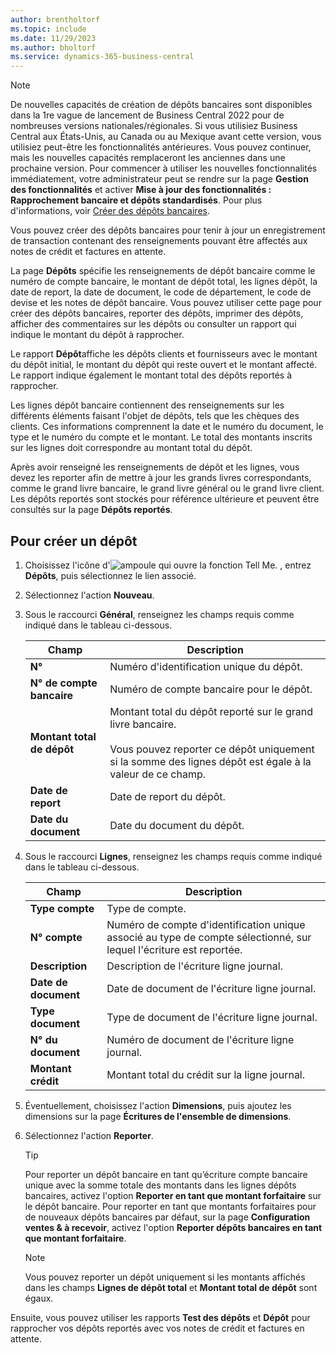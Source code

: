 ```yaml
---
author: brentholtorf
ms.topic: include
ms.date: 11/29/2023
ms.author: bholtorf
ms.service: dynamics-365-business-central
---
```

> [!NOTE]
> De nouvelles capacités de création de dépôts bancaires sont disponibles dans la 1re vague de lancement de Business Central 2022 pour de nombreuses versions nationales/régionales. Si vous utilisiez Business Central aux États-Unis, au Canada ou au Mexique avant cette version, vous utilisiez peut-être les fonctionnalités antérieures. Vous pouvez continuer, mais les nouvelles capacités remplaceront les anciennes dans une prochaine version. Pour commencer à utiliser les nouvelles fonctionnalités immédiatement, votre administrateur peut se rendre sur la page **Gestion des fonctionnalités** et activer **Mise à jour des fonctionnalités : Rapprochement bancaire et dépôts standardisés**. Pour plus d'informations, voir [Créer des dépôts bancaires](../../../bank-create-bank-deposits.md).


Vous pouvez créer des dépôts bancaires pour tenir à jour un enregistrement de transaction contenant des renseignements pouvant être affectés aux notes de crédit et factures en attente.  

La page **Dépôts** spécifie les renseignements de dépôt bancaire comme le numéro de compte bancaire, le montant de dépôt total, les lignes dépôt, la date de report, la date de document, le code de département, le code de devise et les notes de dépôt bancaire. Vous pouvez utiliser cette page pour créer des dépôts bancaires, reporter des dépôts, imprimer des dépôts, afficher des commentaires sur les dépôts ou consulter un rapport qui indique le montant du dépôt à rapprocher.

Le rapport **Dépôt**affiche les dépôts clients et fournisseurs avec le montant du dépôt initial, le montant du dépôt qui reste ouvert et le montant affecté. Le rapport indique également le montant total des dépôts reportés à rapprocher.

Les lignes dépôt bancaire contiennent des renseignements sur les différents éléments faisant l'objet de dépôts, tels que les chèques des clients. Ces informations comprennent la date et le numéro du document, le type et le numéro du compte et le montant. Le total des montants inscrits sur les lignes doit correspondre au montant total du dépôt.

Après avoir renseigné les renseignements de dépôt et les lignes, vous devez les reporter afin de mettre à jour les grands livres correspondants, comme le grand livre bancaire, le grand livre général ou le grand livre client. Les dépôts reportés sont stockés pour référence ultérieure et peuvent être consultés sur la page **Dépôts reportés**.

## <a name="to-create-a-deposit"></a>Pour créer un dépôt
1.  Choisissez l'icône d'![ampoule qui ouvre la fonction Tell Me.](../../../media/ui-search/search_small.png "Dites-moi ce que vous voulez faire") , entrez **Dépôts**, puis sélectionnez le lien associé.  
2.  Sélectionnez l'action **Nouveau**.  
3.  Sous le raccourci **Général**, renseignez les champs requis comme indiqué dans le tableau ci-dessous.  

    |Champ|Description|  
    |---------------------------------|---------------------------------------|  
    |**N°**|Numéro d'identification unique du dépôt.|  
    |**N° de compte bancaire**|Numéro de compte bancaire pour le dépôt.|  
    |**Montant total de dépôt**|Montant total du dépôt reporté sur le grand livre bancaire.<br /><br /> Vous pouvez reporter ce dépôt uniquement si la somme des lignes dépôt est égale à la valeur de ce champ.|  
    |**Date de report**|Date de report du dépôt.|  
    |**Date du document**|Date du document du dépôt.|  
4.  Sous le raccourci **Lignes**, renseignez les champs requis comme indiqué dans le tableau ci-dessous.  

    |Champ|Description|  
    |---------------------------------|---------------------------------------|  
    |**Type compte**|Type de compte.|  
    |**N° compte**|Numéro de compte d'identification unique associé au type de compte sélectionné, sur lequel l'écriture est reportée.|  
    |**Description**|Description de l'écriture ligne journal.|  
    |**Date de document**|Date de document de l'écriture ligne journal.|  
    |**Type document**|Type de document de l'écriture ligne journal.|  
    |**N° du document**|Numéro de document de l'écriture ligne journal.|  
    |**Montant crédit**|Montant total du crédit sur la ligne journal.|  

5. Éventuellement, choisissez l'action **Dimensions**, puis ajoutez les dimensions sur la page **Écritures de l'ensemble de dimensions**.  
6. Sélectionnez l'action **Reporter**.  

    > [!TIP]
    > Pour reporter un dépôt bancaire en tant qu’écriture compte bancaire unique avec la somme totale des montants dans les lignes dépôts bancaires, activez l'option **Reporter en tant que montant forfaitaire** sur le dépôt bancaire. Pour reporter en tant que montants forfaitaires pour de nouveaux dépôts bancaires par défaut, sur la page **Configuration ventes & à recevoir**, activez l'option **Reporter dépôts bancaires en tant que montant forfaitaire**.

    > [!NOTE]  
    > Vous pouvez reporter un dépôt uniquement si les montants affichés dans les champs **Lignes de dépôt total** et **Montant total de dépôt** sont égaux.  

Ensuite, vous pouvez utiliser les rapports **Test des dépôts** et **Dépôt** pour rapprocher vos dépôts reportés avec vos notes de crédit et factures en attente.  
